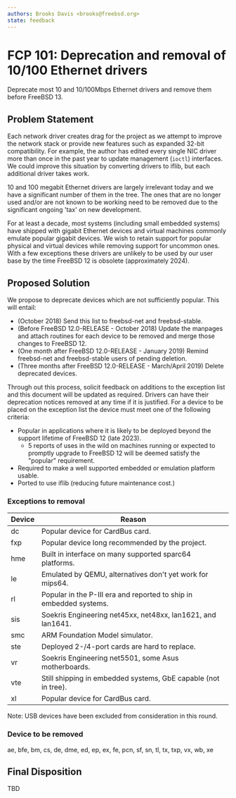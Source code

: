 ```yaml
---
authors: Brooks Davis <brooks@freebsd.org>
state: feedback
---
```


# FCP 101: Deprecation and removal of 10/100 Ethernet drivers

Deprecate most 10 and 10/100Mbps Ethernet drivers and remove them before
FreeBSD 13.

## Problem Statement

Each network driver creates drag for the project as we attempt to
improve the network stack or provide new features such as expanded
32-bit compatibility.  For example, the author has edited every single
NIC driver more than once in the past year to update management (`ioctl`)
interfaces.  We could improve this situation by converting drivers to
iflib, but each additional driver takes work.

10 and 100 megabit Ethernet drivers are largely irrelevant today
and we have a significant number of them in the tree.  The ones that
are no longer used and/or are not known to be working need to be
removed due to the significant ongoing 'tax' on new development.

For at least a decade, most systems (including small embedded
systems) have shipped with gigabit Ethernet devices and virtual
machines commonly emulate popular gigabit devices.  We wish to
retain support for popular physical and virtual devices while
removing support for uncommon ones.  With a few exceptions these
drivers are unlikely to be used by our user base by the time FreeBSD
12 is obsolete (approximately 2024).

## Proposed Solution

We propose to deprecate devices which are not sufficiently popular.  This
will entail:
 - (October 2018) Send this list to freebsd-net and freebsd-stable.
 - (Before FreeBSD 12.0-RELEASE - October 2018) Update the manpages and
   attach routines for each device to be removed and merge those changes
   to FreeBSD 12.
 - (One month after FreeBSD 12.0-RELEASE - January 2019) Remind
   freebsd-net and freebsd-stable users of pending deletion.
 - (Three months after FreeBSD 12.0-RELEASE - March/April 2019) Delete
   deprecated devices.

Through out this process, solicit feedback on additions to the exception
list and this document will be updated as required. Drivers can have
their deprecation notices removed at any time if it is justified. For a
device to be placed on the exception list the device must meet one of
the following criteria:

 - Popular in applications where it is likely to be deployed beyond the
   support lifetime of FreeBSD 12 (late 2023).
   - 5 reports of uses in the wild on machines running or expected to
     promptly upgrade to FreeBSD 12 will be deemed satisfy the "popular"
     requirement.
 - Required to make a well supported embedded or emulation platform usable.
 - Ported to use iflib (reducing future maintenance cost.)

### Exceptions to removal

Device | Reason
-------|-------------------------------------------------
dc     | Popular device for CardBus card.
fxp    | Popular device long recommended by the project.
hme    | Built in interface on many supported sparc64 platforms.
le     | Emulated by QEMU, alternatives don't yet work for mips64.
rl     | Popular in the P-III era and reported to ship in embedded systems.
sis    | Soekris Engineering net45xx, net48xx, lan1621, and lan1641.
smc    | ARM Foundation Model simulator.
ste    | Deployed 2-/4-port cards are hard to replace.
vr     | Soekris Engineering net5501, some Asus motherboards.
vte    | Still shipping in embedded systems, GbE capable (not in tree).
xl     | Popular device for CardBus card.

Note: USB devices have been excluded from consideration in this round.

### Device to be removed

ae, bfe, bm, cs, de, dme, ed, ep, ex, fe, pcn, sf, sn, tl, tx, txp, vx, wb, xe

## Final Disposition

TBD
